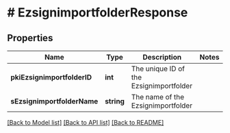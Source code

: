 # # EzsignimportfolderResponse

## Properties

Name | Type | Description | Notes
------------ | ------------- | ------------- | -------------
**pkiEzsignimportfolderID** | **int** | The unique ID of the Ezsignimportfolder |
**sEzsignimportfolderName** | **string** | The name of the Ezsignimportfolder |

[[Back to Model list]](../../README.md#models) [[Back to API list]](../../README.md#endpoints) [[Back to README]](../../README.md)
